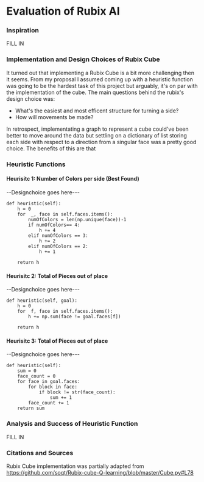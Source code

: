 # Evaluation of Rubix AI

### Inspiration

FILL IN


### Implementation and Design Choices of Rubix Cube
It turned out that implementing a Rubix Cube is a bit more challenging then it seems. From my proposal I assumed coming up with a heuristic function was going to be the hardest task of this project but arguably, it's on par with the implementation of the cube. The main questions behind the rubix's design choice was: 

- What's the easiest and most efficent structure for turning a side?
- How will movements be made?

In retrospect, implementating a graph to represent a cube could've been better to move around the data but settling on a dictionary of list storing each side with respect to a direction from a singular face was a pretty good choice. The benefits of this are that 


### Heuristic Functions

#### Heurisitc 1: Number of Colors per side (Best Found)
--Designchoice goes here---

    def heuristic(self):
        h = 0
        for  _, face in self.faces.items():
            numOfColors = len(np.unique(face))-1 
            if numOfColors== 4:
                h += 4
            elif numOfColors == 3:
                h += 2
            elif numOfColors == 2:
                h += 1

        return h

#### Heurisitc 2: Total of Pieces out of place
--Designchoice goes here---


    def heuristic(self, goal):
        h = 0
        for  f, face in self.faces.items():
            h += np.sum(face != goal.faces[f])

        return h

#### Heurisitc 3: Total of Pieces out of place
--Designchoice goes here---

    def heuristic(self):
        sum = 0
        face_count = 0
        for face in goal.faces:
            for block in face:
                if block != str(face_count):
                    sum += 1
            face_count += 1
        return sum



### Analysis and Success of Heuristic Function

FILL IN


### Citations and Sources

Rubix Cube implementation was partially adapted from https://github.com/soqt/Rubix-cube-Q-learning/blob/master/Cube.py#L78
